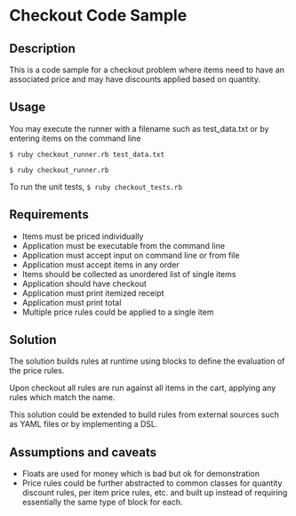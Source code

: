 # Checkout Code Sample

## Description
This is a code sample for a checkout problem where items need to have an associated price 
and may have discounts applied based on quantity.

## Usage
You may execute the runner with a filename such as test_data.txt or by entering items on the command line
```
$ ruby checkout_runner.rb test_data.txt
```
```
$ ruby checkout_runner.rb
```

To run the unit tests, `$ ruby checkout_tests.rb`

## Requirements
- Items must be priced individually
- Application must be executable from the command line
- Application must accept input on command line or from file
- Application must accept items in any order
- Items should be collected as unordered list of single items
- Application should have checkout
- Application must print itemized receipt
- Application must print total
- Multiple price rules could be applied to a single item

## Solution
The solution builds rules at runtime using blocks to define the evaluation of the price rules.

Upon checkout all rules are run against all items in the cart, applying any rules which match the name. 

This solution could be extended to build rules from external sources such as YAML files or by implementing a DSL.

## Assumptions and caveats
- Floats are used for money which is bad but ok for demonstration
- Price rules could be further abstracted to common classes for quantity discount rules, per item price rules, etc. 
and built up instead of requiring essentially the same type of block for each.
